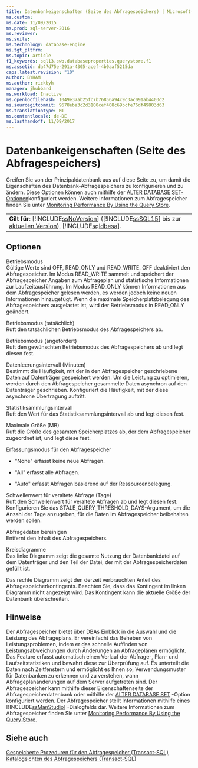 ```yaml
---
title: Datenbankeigenschaften (Seite des Abfragespeichers) | Microsoft-Dokumentation
ms.custom: 
ms.date: 11/09/2015
ms.prod: sql-server-2016
ms.reviewer: 
ms.suite: 
ms.technology: database-engine
ms.tgt_pltfrm: 
ms.topic: article
f1_keywords: sql13.swb.databaseproperties.querystore.f1
ms.assetid: da47d75e-291a-4305-acef-4b0aaf5215da
caps.latest.revision: "10"
author: BYHAM
ms.author: rickbyh
manager: jhubbard
ms.workload: Inactive
ms.openlocfilehash: 1049e37ab25fc7b76856a94c9c3ac091ab4403d2
ms.sourcegitcommit: 9678eba3c2d3100cef408c69bcfe76df49803d63
ms.translationtype: MT
ms.contentlocale: de-DE
ms.lasthandoff: 11/09/2017
---
```

# <a name="database-properties-query-store-page"></a>Datenbankeigenschaften (Seite des Abfragespeichers)
  Greifen Sie von der Prinzipaldatenbank aus auf diese Seite zu, um damit die Eigenschaften des Datenbank-Abfragespeichers zu konfigurieren und zu ändern. Diese Optionen können auch mithilfe der [ALTER DATABASE SET-Optionen](../../t-sql/statements/alter-database-transact-sql-set-options.md)konfiguriert werden. Weitere Informationen zum Abfragespeicher finden Sie unter [Monitoring Performance By Using the Query Store](../../relational-databases/performance/monitoring-performance-by-using-the-query-store.md).  
  
||  
|-|  
|**Gilt für**: [!INCLUDE[ssNoVersion](../../includes/ssnoversion-md.md)] ([!INCLUDE[ssSQL15](../../includes/sssql15-md.md)] bis zur [aktuellen Version](http://go.microsoft.com/fwlink/p/?LinkId=299658)), [!INCLUDE[sqldbesa](../../includes/sqldbesa-md.md)].|  
  
## <a name="options"></a>Optionen  
 Betriebsmodus  
 Gültige Werte sind OFF, READ_ONLY und READ_WRITE. OFF deaktiviert den Abfragespeicher. Im Modus READ_WRITE sammelt und speichert der Abfragespeicher Angaben zum Abfrageplan und statistische Informationen zur Laufzeitausführung. Im Modus READ_ONLY können Informationen aus dem Abfragespeicher gelesen werden, es werden jedoch keine neuen Informationen hinzugefügt. Wenn die maximale Speicherplatzbelegung des Abfragespeichers ausgelastet ist, wird der Betriebsmodus in READ_ONLY geändert.  
  
 Betriebsmodus (tatsächlich)  
 Ruft den tatsächlichen Betriebsmodus des Abfragespeichers ab.  
  
 Betriebsmodus (angefordert)  
 Ruft den gewünschten Betriebsmodus des Abfragespeichers ab und legt diesen fest.  
  
 Datenleerungsintervall (Minuten)  
 Bestimmt die Häufigkeit, mit der in den Abfragespeicher geschriebene Daten auf Datenträger gespeichert werden. Um die Leistung zu optimieren, werden durch den Abfragespeicher gesammelte Daten asynchron auf den Datenträger geschrieben. Konfiguriert die Häufigkeit, mit der diese asynchrone Übertragung auftritt.  
  
 Statistiksammlungsintervall  
 Ruft den Wert für das Statistiksammlungsintervall ab und legt diesen fest.  
  
 Maximale Größe (MB)  
 Ruft die Größe des gesamten Speicherplatzes ab, der dem Abfragespeicher zugeordnet ist, und legt diese fest.  
  
 Erfassungsmodus für den Abfragespeicher  
 -   "None" erfasst keine neue Abfragen.  
  
-   "All" erfasst alle Abfragen.  
  
-   "Auto" erfasst Abfragen basierend auf der Ressourcenbelegung.  
  
 Schwellenwert für veraltete Abfrage (Tage)  
 Ruft den Schwellenwert für veraltete Abfragen ab und legt diesen fest. Konfigurieren Sie das STALE_QUERY_THRESHOLD_DAYS-Argument, um die Anzahl der Tage anzugeben, für die Daten im Abfragespeicher beibehalten werden sollen.  
  
 Abfragedaten bereinigen  
 Entfernt den Inhalt des Abfragespeichers.  
  
 Kreisdiagramme  
 Das linke Diagramm zeigt die gesamte Nutzung der Datenbankdatei auf dem Datenträger und den Teil der Datei, der mit der Abfragespeicherdaten gefüllt ist.  
  
 Das rechte Diagramm zeigt den derzeit verbrauchten Anteil des Abfragespeicherkontingents. Beachten Sie, dass das Kontingent im linken Diagramm nicht angezeigt wird. Das Kontingent kann die aktuelle Größe der Datenbank überschreiten.  
  
## <a name="remarks"></a>Hinweise  
 Der Abfragespeicher bietet über DBAs Einblick in die Auswahl und die Leistung des Abfrageplans. Er vereinfacht das Beheben von Leistungsproblemen, indem er das schnelle Auffinden von Leistungsabweichungen durch Änderungen an Abfrageplänen ermöglicht. Das Feature erfasst automatisch einen Verlauf der Abfrage-, Plan- und Laufzeitstatistiken und bewahrt diese zur Überprüfung auf. Es unterteilt die Daten nach Zeitfenstern und ermöglicht es Ihnen so, Verwendungsmuster für Datenbanken zu erkennen und zu verstehen, wann Abfrageplanänderungen auf dem Server aufgetreten sind. Der Abfragespeicher kann mithilfe dieser Eigenschaftenseite der Abfragespeicherdatenbank oder mithilfe der [ALTER DATABASE SET](../../t-sql/statements/alter-database-transact-sql-set-options.md) -Option konfiguriert werden. Der Abfragespeicher stellt Informationen mithilfe eines [!INCLUDE[ssManStudio](../../includes/ssmanstudio-md.md)] -Dialogfelds dar. Weitere Informationen zum Abfragespeicher finden Sie unter [Monitoring Performance By Using the Query Store](../../relational-databases/performance/monitoring-performance-by-using-the-query-store.md).  
  
## <a name="see-also"></a>Siehe auch  
 [Gespeicherte Prozeduren für den Abfragespeicher &#40;Transact-SQL&#41;](../../relational-databases/system-stored-procedures/query-store-stored-procedures-transact-sql.md)   
 [Katalogsichten des Abfragespeichers &#40;Transact-SQL&#41;](../../relational-databases/system-catalog-views/query-store-catalog-views-transact-sql.md)  
  
  
